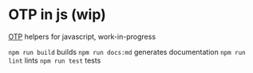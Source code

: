# OTP in js (wip)

[OTP](http://erlang.org/doc/design_principles/des_princ.html) helpers for javascript, work-in-progress

`npm run build` builds
`npm run docs:md` generates documentation
`npm run lint` lints
`npm run test` tests


